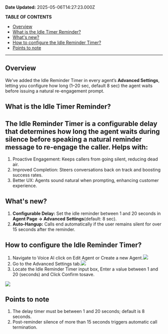 **Date Updated:** 2025-05-06T14:27:23.000Z

**TABLE OF CONTENTS**

* [Overview](#Overview)
* [What is the Idle Timer Reminder?](#What-is-the-Idle-Timer-Reminder?)
* [What's new?](#What's-new?)
* [How to configure the Idle Reminder Timer?](#How-to-configure-the-Idle-Reminder-Timer?)
* [Points to note](#Points-to-note)

---

## **Overview**

  
We’ve added the Idle Reminder Timer in every agent’s **Advanced Settings**, letting you configure how long (1–20 sec, default 8 sec) the agent waits before issuing a natural re-engagement prompt.

  
## **What is the Idle Timer Reminder?**

  
## The Idle Reminder Timer is a configurable delay that determines how long the agent waits during silence before speaking a natural reminder message to re-engage the caller. Helps with:

1. Proactive Engagement: Keeps callers from going silent, reducing dead air.
2. Improved Completion: Steers conversations back on track and boosting success rates.
3. Better UX: Agents sound natural when prompting, enhancing customer experience.

  
## **What's new?**

  
1. **Configurable Delay:** Set the idle reminder between 1 and 20 seconds in **Agent Page → Advanced Settings**(default: 8 sec).
2. **Auto‑Hangup:** Calls end automatically if the user remains silent for over 15 seconds after the reminder.

  
## **How to configure the Idle Reminder Timer?**

1. Navigate to Voice AI click on Edit Agent or Create a new Agent.![](https://s3.amazonaws.com/cdn.freshdesk.com/data/helpdesk/attachments/production/155046163144/original/tfT8aql9BHPXFQag9iOSSVyEFWQYHzimHg.png?1746519460)
2. Go to the Advanced Settings tab.![](https://s3.amazonaws.com/cdn.freshdesk.com/data/helpdesk/attachments/production/155046163229/original/BaC2-5bH3T11hupDNnGBfLwIK59NDMmwHQ.png?1746519524)
3. Locate the Idle Reminder Timer input box, Enter a value between 1 and 20 (seconds) and Click Confirm tosave.  
    
![](https://s3.amazonaws.com/cdn.freshdesk.com/data/helpdesk/attachments/production/155046163326/original/98RW0ppH2CbzkEQH10g2B6gWzk2MMQcezg.png?1746519597)

  
## **Points to note**

1. The delay timer must be between 1 and 20 seconds; default is 8 seconds.
2. Post-reminder silence of more than 15 seconds triggers automatic call termination.